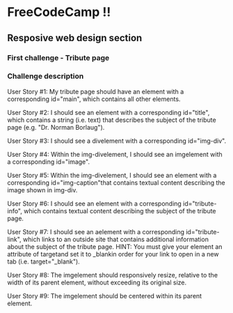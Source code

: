 # FreeCodeCamp !!
## Resposive web design section
### First challenge - Tribute page

### Challenge description

User Story #1: My tribute page should have an element with a corresponding id="main", which contains all other elements.

User Story #2: I should see an element with a corresponding id="title", which contains a string (i.e. text) that describes the subject of the tribute page (e.g. "Dr. Norman Borlaug").

User Story #3: I should see a divelement with a corresponding id="img-div".

User Story #4: Within the img-divelement, I should see an imgelement with a corresponding id="image".

User Story #5: Within the img-divelement, I should see an element with a corresponding id="img-caption"that contains textual content describing the image shown in img-div.

User Story #6: I should see an element with a corresponding id="tribute-info", which contains textual content describing the subject of the tribute page.

User Story #7: I should see an aelement with a corresponding id="tribute-link", which links to an outside site that contains additional information about the subject of the tribute page. HINT: You must give your element an attribute of targetand set it to _blankin order for your link to open in a new tab (i.e. target="_blank").

User Story #8: The imgelement should responsively resize, relative to the width of its parent element, without exceeding its original size.

User Story #9: The imgelement should be centered within its parent element.
